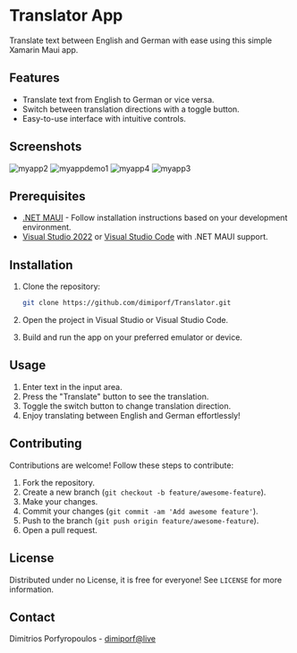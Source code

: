 # Translator App

Translate text between English and German with ease using this simple Xamarin Maui app.

## Features

- Translate text from English to German or vice versa.
- Switch between translation directions with a toggle button.
- Easy-to-use interface with intuitive controls.

## Screenshots

![myapp2](https://github.com/dimiporf/Translator/assets/74142959/3b6f0a2e-8b8e-438b-baab-9069b55e0015)
![myappdemo1](https://github.com/dimiporf/Translator/assets/74142959/93720687-26be-4072-84e4-68cfe521fb9b)
![myapp4](https://github.com/dimiporf/Translator/assets/74142959/78f13e4b-b665-41d3-ad9a-c38ac26a277e)
![myapp3](https://github.com/dimiporf/Translator/assets/74142959/18d994e0-5706-4011-9ef9-c53accf4bda0)


## Prerequisites

- [.NET MAUI](https://github.com/dotnet/maui) - Follow installation instructions based on your development environment.
- [Visual Studio 2022](https://visualstudio.microsoft.com/vs/) or [Visual Studio Code](https://code.visualstudio.com/) with .NET MAUI support.

## Installation

1. Clone the repository:

   ```sh
   git clone https://github.com/dimiporf/Translator.git
   ```

2. Open the project in Visual Studio or Visual Studio Code.

3. Build and run the app on your preferred emulator or device.

## Usage

1. Enter text in the input area.
2. Press the "Translate" button to see the translation.
3. Toggle the switch button to change translation direction.
4. Enjoy translating between English and German effortlessly!

## Contributing

Contributions are welcome! Follow these steps to contribute:

1. Fork the repository.
2. Create a new branch (`git checkout -b feature/awesome-feature`).
3. Make your changes.
4. Commit your changes (`git commit -am 'Add awesome feature'`).
5. Push to the branch (`git push origin feature/awesome-feature`).
6. Open a pull request.

## License

Distributed under no License, it is free for everyone! See `LICENSE` for more information.

## Contact

Dimitrios Porfyropoulos - [dimiporf@live](mailto:dimiporf@live.com)
